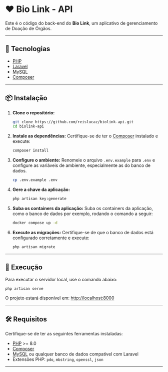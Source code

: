 
# ❤️ Bio Link - API

Este é o código do back-end do **Bio Link**, um aplicativo de gerenciamento de Doação de Órgãos.

---

## 🚀 Tecnologias

- [PHP](https://www.php.net)
- [Laravel](https://laravel.com)
- [MySQL](https://www.mysql.com)
- [Composer](https://getcomposer.org)

---

## 📦 Instalação

1. **Clone o repositório:**
   ```bash
   git clone https://github.com/reislucaz/biolink-api.git
   cd biolink-api
   ```

2. **Instale as dependências:**
   Certifique-se de ter o [Composer](https://getcomposer.org) instalado e execute:
   ```bash
   composer install
   ```

3. **Configure o ambiente:**
   Renomeie o arquivo `.env.example` para `.env` e configure as variáveis de ambiente, especialmente as do banco de dados.

   ```bash
   cp .env.example .env
   ```

4. **Gere a chave da aplicação:**
   ```bash
   php artisan key:generate
   ```

3. **Suba os containers da aplicação:**
   Suba os containers da aplicação, como o banco de dados por exemplo, rodando o comando a seguir:

   ```bash
   docker compose up -d
   ```

5. **Execute as migrações:**
   Certifique-se de que o banco de dados está configurado corretamente e execute:
   ```bash
   php artisan migrate
   ```

---

## 🚦 Execução

Para executar o servidor local, use o comando abaixo:

```bash
php artisan serve
```

O projeto estará disponível em: [http://localhost:8000](http://localhost:8000)

---

## 🛠 Requisitos

Certifique-se de ter as seguintes ferramentas instaladas:

- [PHP](https://www.php.net) >= 8.0
- [Composer](https://getcomposer.org)
- [MySQL](https://www.mysql.com) ou qualquer banco de dados compatível com Laravel
- Extensões PHP: `pdo`, `mbstring`, `openssl`, `json`

---
